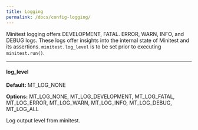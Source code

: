 ```yaml
---
title: Logging
permalink: /docs/config-logging/
---
```


Minitest logging offers DEVELOPMENT, FATAL. ERROR, WARN, INFO, and DEBUG logs. These logs offer insights into the internal state of Minitest and its assertions. `minitest.log_level` is to be set prior to executing `minitest.run()`.

---

#### log_level

**Default:** MT_LOG_NONE

**Options:** MT_LOG_NONE, MT_LOG_DEVELOPMENT, MT_LOG_FATAL, MT_LOG_ERROR, MT_LOG_WARN, MT_LOG_INFO, MT_LOG_DEBUG, MT_LOG_ALL 

Log output level from minitest.